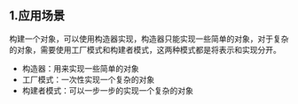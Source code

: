 ## 1.应用场景

构建一个对象，可以使用构造器实现，构造器只能实现一些简单的对象，对于复杂的对象，需要使用工厂模式和构建者模式，这两种模式都是将表示和实现分开。

- 构造器：用来实现一些简单的对象
- 工厂模式：一次性实现一个复杂的对象
- 构建者模式：可以一步一步的实现一个复杂的对象